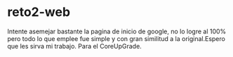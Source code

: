 # reto2-web
Intente asemejar bastante la pagina de inicio de google, no lo logre al 100% pero todo lo que emplee fue simple y con gran similitud a la original.Espero que les sirva mi trabajo. Para el CoreUpGrade.
